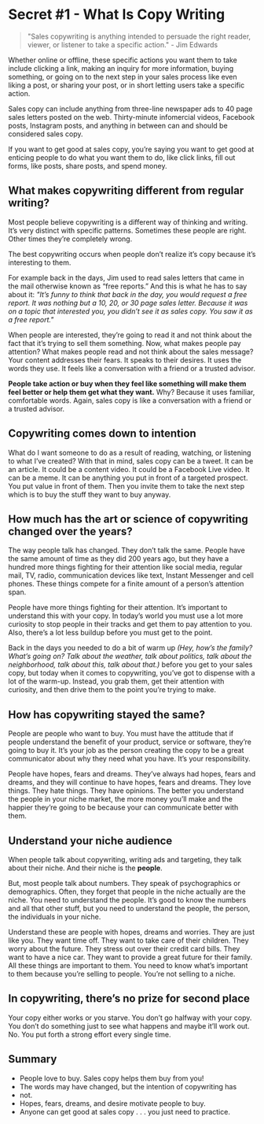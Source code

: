 # Secret #1 - What Is Copy Writing

> "Sales copywriting is anything intended to persuade the right reader, viewer, or listener to take a specific action." - Jim Edwards

Whether online or offline, these specific actions you want them to take include clicking a link, making an inquiry for more information, buying something, or going on to the next step in your sales process like even liking a post, or sharing your post, or in short letting users take a specific action.

Sales copy can include anything from three-line newspaper ads to 40 page sales letters posted on the web. Thirty-minute infomercial videos, Facebook posts, Instagram posts, and anything in between can and should be considered sales copy.

If you want to get good at sales copy, you’re saying you want to get good at enticing people to do what you want them to do, like click links, fill out forms, like posts, share posts, and spend money.

## What makes copywriting different from regular writing?

Most people believe copywriting is a different way of thinking and writing. It’s very distinct with specific patterns. Sometimes these people are right. Other times they’re completely wrong.

The best copywriting occurs when people don’t realize it’s copy because it’s interesting to them.

For example back in the days, Jim used to read sales letters that came in the mail otherwise known as “free reports.” And this is what he has to say about it: *"It’s funny to think that back in the day, you would request a free report. It was nothing but a 10, 20, or 30 page sales letter. Because it was on a topic that interested you, you didn’t see it as sales copy. You saw it as a free report."*

When people are interested, they’re going to read it and not think about the fact that it’s trying to sell them something. Now, what makes people pay attention? What makes people read and not think about the sales message? Your content addresses their fears. It speaks to their desires. It uses the words they use. It feels like a conversation with a friend or a trusted advisor.

**People take action or buy when they feel like something will make them feel better or help them get what they want.** Why? Because it uses familiar, comfortable words. Again, sales copy is like a conversation with a friend or a trusted advisor.

## Copywriting comes down to intention

What do I want someone to do as a result of reading, watching, or listening to what I’ve created? With that in mind, sales copy can be a tweet. It can be an article. It could be a content video. It could be a Facebook Live video. It can be a meme. It can be anything you put in front of a targeted prospect. You put value in front of them. Then you invite them to take the next step which is to buy the stuff they want to buy anyway.

## How much has the art or science of copywriting changed over the years?

The way people talk has changed. They don’t talk the same. People have the same amount of time as they did 200 years ago, but they have a hundred more things fighting for their attention like social media, regular mail, TV, radio, communication devices like text, Instant Messenger and cell phones. These things compete for a finite amount of a person’s attention span.

 People have more things fighting for their attention. It’s important to understand this with your copy. In today’s world you must use a lot more curiosity to stop people in their tracks and get them to pay attention to you. Also, there’s a lot less buildup before you must get to the point.

Back in the days you needed to do a bit of warm up *(Hey, how’s the family? What’s going on? Talk about the weather, talk about politics, talk about the neighborhood, talk about this, talk about that.)* before you get to your sales copy, but today when it comes to copywriting, you’ve got to dispense with a lot of the warm-up. Instead, you grab them, get their attention with curiosity, and then drive them to the point you’re trying to make.

## How has copywriting stayed the same?

People are people who want to buy. You must have the attitude that if people understand the benefit of your product, service or software, they’re going to buy it. It’s your job as the person creating the copy to be a great communicator about why they need what you have. It’s your responsibility.

People have hopes, fears and dreams. They’ve always had hopes, fears and dreams, and they will continue to have hopes, fears and dreams. They love things. They hate things. They have opinions. The better you understand the people in your niche market, the more money you’ll make and the happier they’re going to be because your can communicate better with them.

## Understand your niche audience

 When people talk about copywriting, writing ads and targeting, they talk about their niche. And their niche is the **people**.

But, most people talk about numbers. They speak of psychographics or demographics. Often, they forget that people in the niche actually are the niche. You need to understand the people. It’s good to know the numbers and all that other stuff, but you need to understand the people, the person, the individuals in your niche.

Understand these are people with hopes, dreams and worries. They are just like you. They want time off. They want to take care of their children. They worry about the future. They stress out over their credit card bills. They want to have a nice car. They want to provide a great future for their family. All these things are important to them. You need to know what’s important to them because you’re selling to people. You’re not selling to a niche.

## In copywriting, there’s no prize for second place

Your copy either works or you starve. You don’t go halfway with your copy. You don’t do something just to see what happens and maybe it’ll work out. No. You put forth a strong effort every single time.

## Summary

- People love to buy. Sales copy helps them buy from you!
- The words may have changed, but the intention of copywriting has
- not.
- Hopes, fears, dreams, and desire motivate people to buy.
- Anyone can get good at sales copy . . . you just need to practice.
